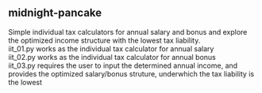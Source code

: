 ## midnight-pancake

Simple individual tax calculators for annual salary and bonus and explore the optimized income structure with the lowest tax liability.  
iit_01.py works as the individual tax calculator for annual salary  
iit_02.py works as the individual tax calculator for annual bonus  
iit_03.py requires the user to input the determined annual income, and provides the optimized salary/bonus struture, underwhich the tax liability is the lowest  
